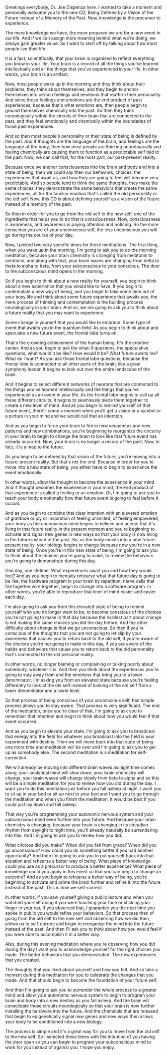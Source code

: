 
Greetings everybody, Dr. Joe Dispenza here. I wanted to take a moment and personally welcome you to the new CD, Being Defined by a Vision of the Future instead of a Memory of the Past. Now, knowledge is the precursor to experience. 

The more knowledge we have, the more prepared we are for a new event in our life. And if we can assign more meaning behind what we're doing, we always gain greater value. So I want to start off by talking about how most people live their life.

It is a fact, scientifically, that your brain is organized to reflect everything you know in your life. Your brain is a record of all the things you've learned intellectually and all the things that you've experienced in your life. In other words, your brain is an artifact.

Now, most people wake up in the morning and they think about their problems, they think about themselves, and they begin to anchor themselves into certain feelings and emotions that reaffirm their personality. And since those feelings and emotions are the end product of past experiences, because that's what emotions are, then people begin to ground themselves chemically into the past. So then they think neurologically within the circuits of their brain that are connected to the past, and they feel emotionally and chemically within the boundaries of those past experiences.

And so then most people's personality or their state of being is defined by the past. And if thoughts are the language of the brain, and feelings are the language of the body, then how most people are thinking neurologically and feeling chemically are causing them to function as a predictable self tied to the past. Now, we can call that, for the most part, our past-present reality.

Because once we anchor consciousness into the brain and body and into a state of being, then we could say then our behaviors, choices, the experiences that await us, and how they are going to feel will become very predictable. And so people tend to think the same thoughts, they make the same choices, they demonstrate the same behaviors that create the same experiences, all for the familiar emotion that's called the old personality or the old self. Now, this CD is about defining yourself as a vision of the future instead of a memory of the past. 

So then in order for you to go from the old self to the new self, one of the ingredients that helps you to do that is consciousness. Now, consciousness is awareness, and awareness is paying attention and noticing. So the more conscious you are of your unconscious self, the less unconscious you will go during the course of your day.

Now, I picked two very specific times for these meditations. The first thing, when you wake up in the morning, I'm going to ask you to do the morning meditation, because your brain chemistry is changing from melatonin to serotonin, and along with that, your brain waves are changing from delta to theta to alpha to beta, from your subconscious to your conscious. The door to the subconscious mind opens in the morning. 

So if you begin to think about a new reality for yourself, you begin to think about a new experience that you would like to have. If you begin to contemplate a new way of being, and you begin to take some time out of your busy life and think about some future experience that awaits you, the mere process of thinking and contemplation is the building process neurologically in your brain. And so, we are going to ask you to think about a future reality that you may want to experience. 

Some change in yourself that you would like to embrace. Some type of event that awaits you in the quantum field. As you begin to think about and speculate a new future event, the frontal lobe turns on. 

That's the crowning achievement of the human being. It's the creative center. And as you begin to ask the what-if questions, the speculative questions, what would it be like? How would it be? What future awaits me? What do I want? As you ask those frontal lobe questions, because the frontal lobe is connected to all other parts of the brain, like a great symphony leader, it begins to look out over the entire landscape of the brain. 

And it begins to select different networks of neurons that are connected to the things you've learned intellectually and the things that you've experienced as an event in your life. As the frontal lobe begins to call up all these different circuits, it begins to seamlessly piece them together to create a new level of mind. And as you begin to remind yourself of that future event, there'll come a moment when you'll get a vision or a symbol or a picture in your mind and we would call that an intention. 

And as you begin to force your brain to fire in new sequences and new patterns and new combinations, you're beginning to reorganize the circuitry in your brain to begin to change the brain to look like that future event has already occurred. Now, your brain is no longer a record of the past. Now, in fact, it is a map to the future. 

As you begin to be defined by that vision of the future, you're moving into a future-present reality. But that's not the end. Because in order for you to move into a new state of being, you either have to begin to experience the event emotionally. 

In other words, allow the thought to become the experience in your mind. And if thought becomes the experience in your mind, the end product of that experience is called a feeling or an emotion. Or, I'm going to ask you to teach your body emotionally how that future event is going to feel before it occurs.

And as you begin to combine that clear intention with an elevated emotion of gratitude or joy or inspiration of feeling unlimited, of feeling empowered, your body as the unconscious mind begins to believe and accept that it's living in that future reality in the present moment and you're beginning to activate and signal new genes in new ways so that your body is now living in the future instead of the past. So, as the body moves into a new future-present reality, your biology begins to change because now you're in a new state of being. Once you're in this new state of being, I'm going to ask you to think about the choices you're going to make, to review the behaviors you're going to demonstrate during this day. 

One day, one lifetime. What experiences await you and how they would feel? And as you begin to mentally rehearse what that future day is going to be like, the hardware program in your brain by repetition, nerve cells that fire together wire together, begin to change into a software program. In other words, you're able to reproduce that level of mind easier and easier each day. 

I'm also going to ask you from this elevated state of being to remind yourself who you no longer want to be, to become conscious of the choices you're not going to make in that day because the hardest part about change is not making the same choices you did the day before. And the other difficulty about change is that we go unconscious. So then if you're conscious of the thoughts that you are not going to let slip by your awareness that causes you to return back to the old self, if you're aware of the choices you're not going to make in this day, if you are aware of the habits and behaviors that cause you to return back to the old personality that's connected to the old personal reality. 

In other words, no longer blaming or complaining or talking poorly about somebody, whatever it is. And then you think about the experiences you're going to stay away from and the emotions that bring you to a lower denominator. I'm asking you from an elevated state because you're feeling differently to look at the old self instead of looking at the old self from a lower denominator and a lower level.

So that process of being conscious of your unconscious self, that simple process allows you to stay aware. That process is very significant. The end of the meditation, once you're clear of that, I'm going to ask you to remember that intention and begin to think about how you would feel if that event occurred.

And as you begin to elevate your state, I'm going to ask you to broadcast that energy into the field for whatever you broadcast into the field is your experiment with destiny. Then we will move back into that state of being one more time and meditation will be over and I'm going to ask you to get up as somebody else. The second meditation is a meditation for self-correction. 

We will already be moving into different brain waves as night time comes along, your analytical mind will slow down, your brain chemistry will change, your brain waves will change slowly from beta to alpha and so this will be a simple meditation for you to review how you did during the day. I want you to do this meditation just before you fall asleep at night. I want you to sit up in your bed or sit up next to your bed and I want you to go through the meditation and when you finish the meditation, it would be best if you could just lay down and fall asleep. 

That way you're programming your autonomic nervous system and your subconscious mind even further into your future. And because your brain chemistry is changing, because your brain is changing in its circadian rhythm from daylight to night time, you'll already naturally be surrendering into this. And I'm going to ask you to review how you did. 

What choices did you make? When did you fall from grace? When did you go unconscious? How could you do something better if you had another opportunity? And then I'm going to ask you to put yourself back into that situation and rehearse a better way of being. What piece of knowledge could you use as a precursor to produce a better experience? What piece of knowledge could you apply in this event so that you can begin to change an outcome? And as you begin to rehearse a better way of being, you're beginning to activate and prime the brain further and refine it into the future instead of the past. This is how we self-correct. 

In other words, if you saw yourself giving a public lecture and when you watched yourself doing it you were touching your face or sticking your finger in your ear, if you observed that, I guarantee you the next time you spoke in public you would refine your behaviors. So that process then of going from the old self to the new self and observing how we did then, allows us to self-correct and begin to reorganize the mind into the future instead of the past. And then I'll ask you to think about how you would feel if you were able to accomplish it in a better way. 

Also, during this evening meditation where you're observing how you did during the day I want you to acknowledge yourself for the right choices you made. The better behaviors that you demonstrated. The new experiences that you created.

The thoughts that you liked about yourself and how you felt. And so take a moment during this meditation for you to celebrate the changes that you made. And that should begin to become the foundation of your future self.

And then I'm going to ask you to surrender the whole process to a greater mind and allow your autonomic nervous system to begin to program your brain and body into a new destiny as you fall asleep. And the brain will consolidate those circuits neurologically so that your brain is now further installing the hardware into the future. And the chemicals that are released that begin to epigenetically signal new genes and new ways then allows your body to be conditioned into a new biology. 

The process is simple and it's a great way for you to move from the old self to the new self. So I selected these times with the intention of you having the door open so you can begin to program your subconscious mind to work for you instead of against you. I hope you enjoy.
